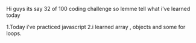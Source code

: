 Hi guys its say 32 of 100 coding challenge so lemme tell what i've learned today

1.Today i've practiced javascript
2.i learned array , objects and some for loops.

